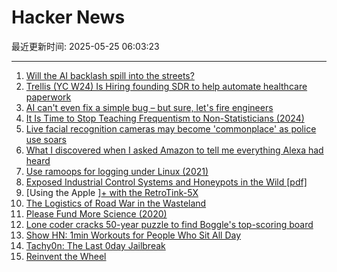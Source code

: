 # Hacker News

最近更新时间: 2025-05-25 06:03:23

--- 
1. [Will the AI backlash spill into the streets?](https://gabrielweinberg.com/p/will-the-ai-backlash-spill-into-the) 
2. [Trellis (YC W24) Is Hiring founding SDR to help automate healthcare paperwork](https://www.ycombinator.com/companies/trellis/jobs/7Ru1X1P-founding-sdr) 
3. [AI can't even fix a simple bug – but sure, let's fire engineers](https://nmn.gl/blog/ai-scam) 
4. [It Is Time to Stop Teaching Frequentism to Non-Statisticians (2024)](https://arxiv.org/abs/1201.2590) 
5. [Live facial recognition cameras may become 'commonplace' as police use soars](https://www.theguardian.com/technology/2025/may/24/police-live-facial-recognition-cameras-england-and-wales) 
6. [What I discovered when I asked Amazon to tell me everything Alexa had heard](https://www.theguardian.com/technology/2025/may/24/what-i-discovered-when-i-asked-amazon-to-tell-me-everything-alexa-had-heard) 
7. [Use ramoops for logging under Linux (2021)](https://embear.ch/posts/using-ramoops/) 
8. [Exposed Industrial Control Systems and Honeypots in the Wild [pdf]](https://gsmaragd.github.io/publications/EuroSP2025-ICS/EuroSP2025-ICS.pdf) 
9. [Using the Apple ][+ with the RetroTink-5X](https://nicole.express/2025/apple-ii-more-like-apple-5x.html) 
10. [The Logistics of Road War in the Wasteland](https://acoup.blog/2025/05/23/collections-the-logistics-of-road-war-in-the-wasteland/) 
11. [Please Fund More Science (2020)](https://blog.samaltman.com/please-fund-more-science) 
12. [Lone coder cracks 50-year puzzle to find Boggle's top-scoring board](https://www.ft.com/content/0ab64ced-1ed1-466d-acd3-78510d10c3a1) 
13. [Show HN: 1min Workouts for People Who Sit All Day](https://shortreps.com) 
14. [Tachy0n: The Last 0day Jailbreak](https://blog.siguza.net/tachy0n/) 
15. [Reinvent the Wheel](https://endler.dev/2025/reinvent-the-wheel/) 
